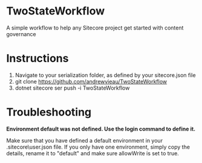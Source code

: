 # TwoStateWorkflow
A simple workflow to help any Sitecore project get started with content governance

# Instructions
1. Navigate to your serialization folder, as defined by your sitecore.json file
2. git clone https://github.com/andrewvieau/TwoStateWorkflow
3. dotnet sitecore ser push -i TwoStateWorkflow

# Troubleshooting
**Environment default was not defined. Use the login command to define it.**

Make sure that you have defined a default environment in your .sitecore\user.json file. If you only have one environment, simply copy the details, rename it to "default" and make sure allowWrite is set to true. 
